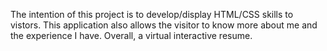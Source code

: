 The intention of this project is to develop/display HTML/CSS skills to vistors. This application also allows the visitor to know more about me and the experience I have. 
Overall, a virtual interactive resume.

